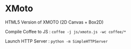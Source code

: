 XMoto
=====

HTML5 Version of XMOTO (2D Canvas + Box2D)

Compile Coffee to JS : ```coffee -j js/xmoto.js -wc coffee/*```

Launch HTTP Server : ```python -m SimpleHTTPServer```

